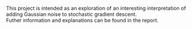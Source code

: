 This project is intended as an exploration of an interesting interpretation of adding Gaussian noise to stochastic gradient descent.  
Futher information and explanations can be found in the report.
